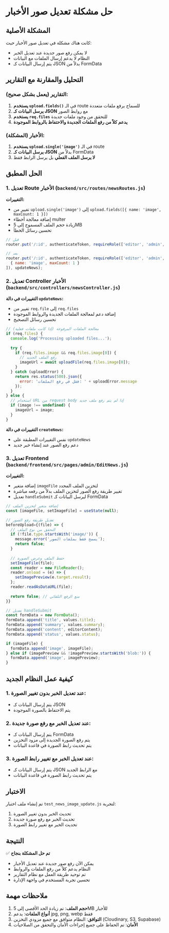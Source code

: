 # حل مشكلة تعديل صور الأخبار

## المشكلة الأصلية
كانت هناك مشكلة في تعديل صور الأخبار حيث:
- لا يمكن رفع صور جديدة عند تعديل الخبر
- النظام لا يدعم إرسال الملفات مع البيانات
- يتم إرسال البيانات كـ JSON بدلاً من FormData

## التحليل والمقارنة مع التقارير

### التقارير (يعمل بشكل صحيح):
1. **يستخدم `upload.fields()`** في الـ route للسماح برفع ملفات متعددة
2. **يرسل البيانات كـ JSON** مع روابط الصور
3. **يستخدم `req.files`** للتحقق من وجود ملفات جديدة
4. **يدعم كلاً من رفع الملفات الجديدة والاحتفاظ بالروابط الموجودة**

### الأخبار (المشكلة):
1. **يستخدم `upload.single('image')`** في الـ route
2. **يرسل البيانات كـ JSON** بدلاً من FormData
3. **لا يرسل الملف الفعلي** بل يرسل الرابط فقط

## الحل المطبق

### 1. تعديل Route الأخبار (`backend/src/routes/newsRoutes.js`)

**التغييرات:**
- تغيير من `upload.single('image')` إلى `upload.fields([{ name: 'image', maxCount: 1 }])`
- إضافة معالجة أخطاء multer
- زيادة حجم الملف المسموح إلى 5MB
- تحسين رسائل الخطأ

```javascript
// قبل
router.put('/:id', authenticateToken, requireRole(['editor', 'admin', 'system_admin']), upload.single('image'), updateNews);

// بعد
router.put('/:id', authenticateToken, requireRole(['editor', 'admin', 'system_admin']), upload.fields([
  { name: 'image', maxCount: 1 }
]), updateNews);
```

### 2. تعديل Controller الأخبار (`backend/src/controllers/newsController.js`)

**التغييرات في دالة `updateNews`:**
- تغيير من `req.file` إلى `req.files`
- إضافة دعم لمعالجة الملفات الجديدة والروابط الموجودة
- تحسين رسائل التصحيح

```javascript
// معالجة الملفات المرفوعة (إذا كانت ملفات فعلية)
if (req.files) {
  console.log('Processing uploaded files...');
  
  try {
    if (req.files.image && req.files.image[0]) {
      // رفع الملف الجديد
      imageUrl = await uploadFile(req.files.image[0]);
    }
  } catch (uploadError) {
    return res.status(500).json({ 
      error: 'فشل في رفع الملفات: ' + uploadError.message 
    });
  }
} else {
  // استخدام URL من request body إذا لم يتم رفع ملف جديد
  if (image !== undefined) {
    imageUrl = image;
  }
}
```

**التغييرات في دالة `createNews`:**
- نفس التغييرات المطبقة على `updateNews`
- دعم رفع الصور عند إنشاء خبر جديد

### 3. تعديل Frontend (`backend/frontend/src/pages/admin/EditNews.js`)

**التغييرات:**
- إضافة متغير `imageFile` لتخزين الملف المحدد
- تغيير طريقة رفع الصور لتخزين الملف بدلاً من رفعه مباشرة
- تعديل `handleSubmit` ليرسل البيانات كـ FormData

```javascript
// إضافة متغير لتخزين الملف
const [imageFile, setImageFile] = useState(null);

// تعديل طريقة رفع الصور
beforeUpload={(file) => {
  // التحقق من نوع الملف
  if (!file.type.startsWith('image/')) {
    message.error('يسمح فقط بملفات الصور');
    return false;
  }
  
  // حفظ الملف وعرض الصورة
  setImageFile(file);
  const reader = new FileReader();
  reader.onload = (e) => {
    setImagePreview(e.target.result);
  };
  reader.readAsDataURL(file);
  
  return false; // منع الرفع التلقائي
}}

// تعديل handleSubmit
const formData = new FormData();
formData.append('title', values.title);
formData.append('summary', values.summary);
formData.append('content', editorContent);
formData.append('status', values.status);

if (imageFile) {
  formData.append('image', imageFile);
} else if (imagePreview && !imagePreview.startsWith('blob:')) {
  formData.append('image', imagePreview);
}
```

## كيفية عمل النظام الجديد

### 1. عند تعديل الخبر بدون تغيير الصورة:
- يتم إرسال البيانات كـ JSON
- يتم الاحتفاظ بالصورة الموجودة

### 2. عند تعديل الخبر مع رفع صورة جديدة:
- يتم إرسال البيانات كـ FormData
- يتم رفع الصورة الجديدة إلى مزود التخزين
- يتم تحديث رابط الصورة في قاعدة البيانات

### 3. عند تعديل الخبر مع تغيير رابط الصورة:
- يتم إرسال البيانات كـ JSON مع الرابط الجديد
- يتم تحديث رابط الصورة في قاعدة البيانات

## الاختبار

تم إنشاء ملف اختبار `test_news_image_update.js` لتجربة:
1. تحديث الخبر بدون تغيير الصورة
2. تحديث الخبر مع رفع صورة جديدة
3. تحديث الخبر مع تغيير رابط الصورة

## النتيجة

✅ **تم حل المشكلة بنجاح**
- يمكن الآن رفع صور جديدة عند تعديل الأخبار
- النظام يدعم كلاً من رفع الملفات والروابط
- تم توحيد طريقة العمل مع نظام التقارير
- تحسين تجربة المستخدم في واجهة الإدارة

## ملاحظات مهمة

1. **حجم الملف**: تم زيادة الحد الأقصى إلى 5MB للأخبار
2. **أنواع الملفات**: يدعم jpg, png, webp فقط
3. **التوافق**: النظام متوافق مع جميع مزودي التخزين (Cloudinary, S3, Supabase)
4. **الأمان**: تم الحفاظ على جميع إجراءات الأمان والتحقق من الصلاحيات
